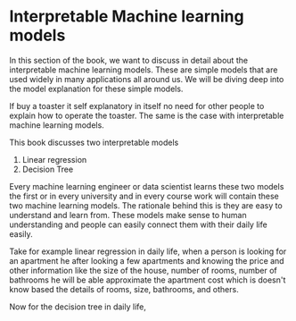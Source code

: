 # Interpretable Machine learning models

In this section of the book, we want to discuss in detail about the interpretable machine learning models. These are simple models that are used widely in many applications all around us. We will be diving deep into the model explanation for these simple models. 

If buy a toaster it self explanatory in itself no need for other people to explain how to operate the toaster. The same is the case with interpretable machine learning models.

This book discusses two interpretable models 

1. Linear regression
2. Decision Tree

Every machine learning engineer or data scientist learns these two models the first or in every university and in every course work will contain these two machine learning models. The rationale behind this is they are easy to understand and learn from. These models make sense to human understanding and people can easily connect them with their daily life easily.

Take for example linear regression in daily life, when a person is looking for an apartment he after looking a few apartments and knowing the price and other information like the size of the house, number of rooms, number of bathrooms he will be able approximate the apartment cost which is doesn't know based the details of rooms, size, bathrooms, and others.

Now for the decision tree in daily life,

